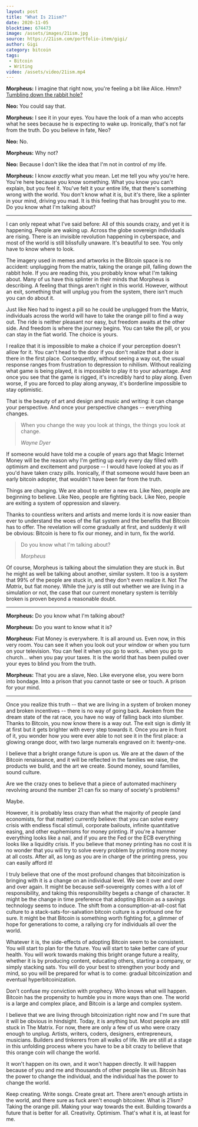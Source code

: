 ```yaml
---
layout: post
title: "What Is 21ism?"
date: 2020-11-05
blocktime: 674473
image: /assets/images/21ism.jpg
source: https://21ism.com/portfolio-item/gigi/
author: Gigi
category: bitcoin
tags:
 - Bitcoin
 - Writing
video: /assets/video/21ism.mp4
---
```


**Morpheus:**
I imagine that right now, you\'re feeling a bit like Alice. Hmm?
[Tumbling down the rabbit hole?](https://21lessons.com)

**Neo:**
You could say that.

**Morpheus:**
I see it in your eyes. You have the look of a man who accepts what he sees
because he is expecting to wake up. Ironically, that\'s not far from the truth.
Do you believe in fate, Neo?

**Neo:**
No.

**Morpheus:**
Why not?

**Neo:**
Because I don\'t like the idea that I\'m not in control of my life.

**Morpheus:**
I know *exactly* what you mean. Let me tell you why you\'re here.
You\'re here because you know something. What you know you can\'t
explain, but you feel it. You\'ve felt it your entire life, that
there\'s something wrong with the world. You don\'t know what it is, but
it\'s there, like a splinter in your mind, driving you mad. It is this
feeling that has brought you to me. Do you know what I\'m talking
about?

---

I can only repeat what I've said before: All of this sounds crazy, and
yet it is happening. People are waking up. Across the globe sovereign
individuals are rising. There is an invisible revolution happening in
cyberspace, and most of the world is still blissfully unaware. It's
beautiful to see. You only have to know where to look.

The imagery used in memes and artworks in the Bitcoin space is no
accident: unplugging from the matrix, taking the orange pill, falling
down the rabbit hole. If you are reading this, you probably know what
I'm talking about. Many of us have this splinter in their minds that
Morpheus is describing. A feeling that things aren't right in this
world. However, without an exit, something that will unplug you from the
system, there isn't much you can do about it.

Just like Neo had to ingest a pill so he could be unplugged from the
Matrix, individuals across the world will have to take the orange pill
to find a way out. The ride is neither pleasant nor easy, but freedom
awaits at the other side. And freedom is where the journey begins. You
can take the pill, or you can stay in the fiat world. The choice is
yours.

I realize that it is impossible to make a choice if your perception
doesn't allow for it. You can't head to the door if you don't realize
that a door is there in the first place. Consequently, without seeing a
way out, the usual response ranges from frustration to depression to
nihilism. Without realizing what game is being played, it is impossible
to play it to your advantage. And once you see that the game is rigged,
it's incredibly hard to play along. Even worse, if you are forced to
play along anyway, it's borderline impossible to stay optimistic.

That is the beauty of art and design and music and writing: it can
change your perspective. And once your perspective changes -- everything
changes.

> When you change the way you look at things, the things you look at
> change.
>
> <cite>Wayne Dyer</cite>

If someone would have told me a couple of years ago that Magic Internet
Money will be the reason why I'm getting up early every day filled with
optimism and excitement and purpose -- I would have looked at you as if
you'd have taken crazy pills. Ironically, if that someone would have
been an early bitcoin adopter, that wouldn't have been far from the
truth.

Things are changing. We are about to enter a new era. Like Neo, people
are beginning to believe. Like Neo, people are fighting back. Like Neo,
people are exiting a system of oppression and slavery.

Thanks to countless writers and artists and meme lords it is now easier
than ever to understand the woes of the fiat system and the benefits
that Bitcoin has to offer. The revelation will come gradually at first,
and suddenly it will be obvious: Bitcoin is here to fix our money, and
in turn, fix the world.

> Do you know what I'm talking about?
>
> <cite>Morpheus</cite>

Of course, Morpheus is talking about the simulation they are stuck in.
But he might as well be talking about another, similar system. It too is
a system that 99% of the people are stuck in, and they don't even
realize it. Not *The Matrix*, but fiat money. While the jury is still out
whether we are living in a simulation or not, the case that our current
monetary system is terribly broken is proven beyond a reasonable doubt.

---

**Morpheus:**
Do you know what I\'m talking about?

**Morpheus:**
Do you want to know what it is?

**Morpheus:**
Fiat Money is everywhere. It is all around us. Even now, in this very
room. You can see it when you look out your window or when you turn on
your television. You can feel it when you go to work\... when you go to
church\... when you pay your taxes. It is the world that has been pulled
over your eyes to blind you from the truth.

**Morpheus:**
That you are a slave, Neo. Like everyone else, you were born into
bondage. Into a prison that you cannot taste or see or touch. A prison
for your mind.

---

Once you realize this truth -- that we are living in a system of broken
money and broken incentives -- there is no way of going back. Awoken
from the dream state of the rat race, you have no way of falling back
into slumber. Thanks to Bitcoin, you now know there is a way out. The
exit sign is dimly lit at first but it gets brighter with every step
towards it. Once you are in front of it, you wonder how you were ever
able to not see it in the first place: a glowing orange door, with two
large numerals engraved on it: twenty-one.

I believe that a bright orange future is upon us. We are at the dawn of
the Bitcoin renaissance, and it will be reflected in the families we
raise, the products we build, and the art we create. Sound money, sound
families, sound culture.

Are we the crazy ones to believe that a piece of automated machinery
revolving around the number 21 can fix so many of society's problems?

Maybe.

However, it is probably less crazy than what the majority of people (and
economists, for that matter) currently believe: that you can solve every
crisis with endless fiscal stimuli, corporate bailouts, infinite
quantitative easing, and other euphemisms for money printing. If you're
a hammer everything looks like a nail, and if you are the Fed or the ECB
everything looks like a liquidity crisis. If you believe that money
printing has no cost it is no wonder that you will try to solve every
problem by printing more money at all costs. After all, as long as you
are in charge of the printing press, you can easily afford it!

I truly believe that one of the most profound changes that
bitcoinization is bringing with it is a change on an individual level.
We see it over and over and over again. It might be because
self-sovereignty comes with a lot of responsibility, and taking this
responsibility begets a change of character. It might be the change in
time preference that adopting Bitcoin as a savings technology seems to
induce. The shift from a consumption-at-all-cost fiat culture to a
stack-sats-for-salvation bitcoin culture is a profound one for sure. It
might be that Bitcoin is something worth fighting for, a glimmer of hope
for generations to come, a rallying cry for individuals all over the
world.

Whatever it is, the side-effects of adopting Bitcoin seem to be
consistent. You will start to plan for the future. You will start to
take better care of your health. You will work towards making this
bright orange future a reality, whether it is by producing content,
educating others, starting a company, or simply stacking sats. You will
do your best to strengthen your body and mind, so you will be prepared
for what is to come: gradual bitcoinization and eventual
hyperbitcoinization.

Don't confuse my conviction with prophecy. Who knows what will happen.
Bitcoin has the propensity to humble you in more ways than one. The
world is a large and complex place, and Bitcoin is a large and complex
system.

I believe that we are living through bitcoinization right now and I'm
sure that it will be obvious in hindsight. Today, it is anything but.
Most people are still stuck in The Matrix. For now, there are only a few
of us who were crazy enough to unplug. Artists, writers, coders,
designers, entrepreneurs, musicians. Builders and tinkerers from all
walks of life. We are still at a stage in this unfolding process where
you have to be a bit crazy to believe that this orange coin will change
the world.

It won't happen on its own, and it won't happen directly. It will happen
because of you and me and thousands of other people like us. Bitcoin has
the power to change the individual, and the individual has the power to
change the world.

Keep creating. Write songs. Create great art. There aren't enough
artists in the world, and there sure as fuck aren't enough bitcoiner.
What is 21ism? Taking the orange pill. Making your way towards the exit.
Building towards a future that is better for all. Creativity. Optimism.
That's what it is, at least for me.

